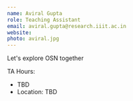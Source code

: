 ```yaml
---
name: Aviral Gupta
role: Teaching Assistant
email: aviral.gupta@research.iiit.ac.in
website:
photo: aviral.jpg
---
```


Let's explore OSN together

TA Hours: 
- TBD
- Location: TBD 